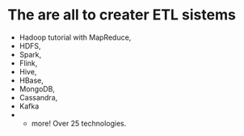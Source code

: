 # The are all to creater ETL sistems
* Hadoop tutorial with MapReduce, 
* HDFS, 
* Spark, 
*  Flink, 
* Hive,
* HBase,
* MongoDB,
* Cassandra, 
*  Kafka
* + more! Over 25 technologies.